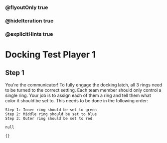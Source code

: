 ### @flyoutOnly true
### @hideIteration true
### @explicitHints true

# Docking Test Player 1

## Step 1
You're the communicator! To fully engage the docking latch, all 3 rings need to be turned to the correct setting. Each team member should only control a single ring. Your job is to assign each of them a ring and tell them what color it should be set to. This needs to be done in the following order:

    Step 1: Inner ring should be set to green
    Step 2: Middle ring should be set to blue
    Step 3: Outer ring should be set to red

```ghost    
null
```
```template
{}
```
